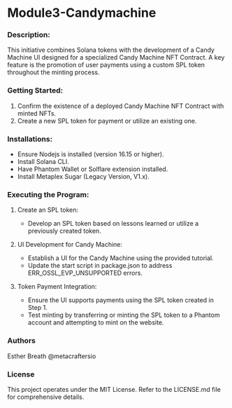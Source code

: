 # Module3-Candymachine

### Description:
This initiative combines Solana tokens with the development of a Candy Machine UI designed for a specialized Candy Machine NFT Contract.
A key feature is the promotion of user payments using a custom SPL token throughout the minting process.

### Getting Started:
1. Confirm the existence of a deployed Candy Machine NFT Contract with minted NFTs.
2. Create a new SPL token for payment or utilize an existing one.

### Installations:
- Ensure Nodejs is installed (version 16.15 or higher).
- Install Solana CLI.
- Have Phantom Wallet or Solflare extension installed.
- Install Metaplex Sugar (Legacy Version, V1.x).

### Executing the Program:
1. Create an SPL token:
   - Develop an SPL token based on lessons learned or utilize a previously created token.

2. UI Development for Candy Machine:
   - Establish a UI for the Candy Machine using the provided tutorial.
   - Update the start script in package.json to address ERR_OSSL_EVP_UNSUPPORTED errors.

3. Token Payment Integration:
   - Ensure the UI supports payments using the SPL token created in Step 1.
   - Test minting by transferring or minting the SPL token to a Phantom account and attempting to mint on the website.
  
### Authors
Esther Breath @metacraftersio   
  
  ### License
This project operates under the MIT License. Refer to the LICENSE.md file for comprehensive details.
